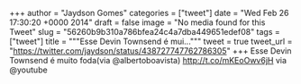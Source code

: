 
+++
author = "Jaydson Gomes"
categories = ["tweet"]
date = "Wed Feb 26 17:30:20 +0000 2014"
draft = false
image = "No media found for this Tweet"
slug = "56260b9b310a786bfea24c4a7dba449651edef08"
tags = ["tweet"]
title = """Esse Devin Townsend é mui..."""
tweet = true
tweet_url = "https://twitter.com/jaydson/status/438727747762786305"
+++
Esse Devin Townsend é muito foda(via @albertoboavista) http://t.co/mKEoOwv6jH via @youtube
